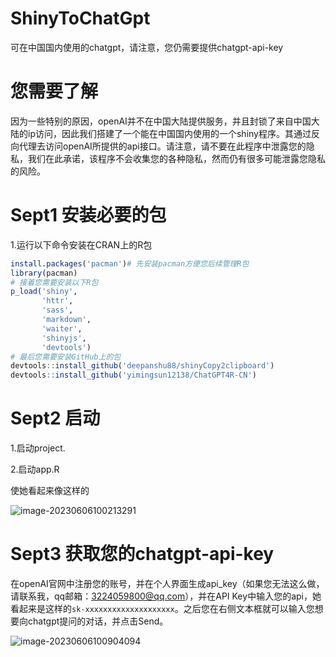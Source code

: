 # ShinyToChatGpt
可在中国国内使用的chatgpt，请注意，您仍需要提供chatgpt-api-key

# 您需要了解

因为一些特别的原因，openAI并不在中国大陆提供服务，并且封锁了来自中国大陆的ip访问，因此我们搭建了一个能在中国国内使用的一个shiny程序。其通过反向代理去访问openAI所提供的api接口。请注意，请不要在此程序中泄露您的隐私，我们在此承诺，该程序不会收集您的各种隐私，然而仍有很多可能泄露您隐私的风险。

# Sept1 安装必要的包
1.运行以下命令安装在CRAN上的R包

```R
install.packages('pacman')# 先安装pacman方便您后续管理R包
library(pacman)
# 接着您需要安装以下R包
p_load('shiny',
       'httr',
       'sass',
       'markdown',
       'waiter',
       'shinyjs',
       'devtools')
# 最后您需要安装GitHub上的包
devtools::install_github('deepanshu88/shinyCopy2clipboard')
devtools::install_github('yimingsun12138/ChatGPT4R-CN')
```

# Sept2 启动
1.启动project.

2.启动app.R

使她看起来像这样的

![image-20230606100213291](C:\Users\Admin\AppData\Roaming\Typora\typora-user-images\image-20230606100213291.png)

# Sept3 获取您的chatgpt-api-key

在openAI官网中注册您的账号，并在个人界面生成api_key（如果您无法这么做，请联系我，qq邮箱：3224059800@qq.com），并在API Key中输入您的api，她看起来是这样的`sk-xxxxxxxxxxxxxxxxxxxx`。之后您在右侧文本框就可以输入您想要向chatgpt提问的对话，并点击Send。

![image-20230606100904094](C:\Users\Admin\AppData\Roaming\Typora\typora-user-images\image-20230606100904094.png)

